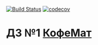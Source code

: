 [![Build Status](https://travis-ci.com/lerucom/js-homework1.svg?branch=master)](https://travis-ci.com/lerucom/js-homework1) [![codecov](https://codecov.io/gh/lerucom/js-homework1/branch/master/graph/badge.svg)](https://codecov.io/gh/lerucom/js-homework1)
# ДЗ №1 [КофеМат](https://lerucom.github.io/js-homework1/)
